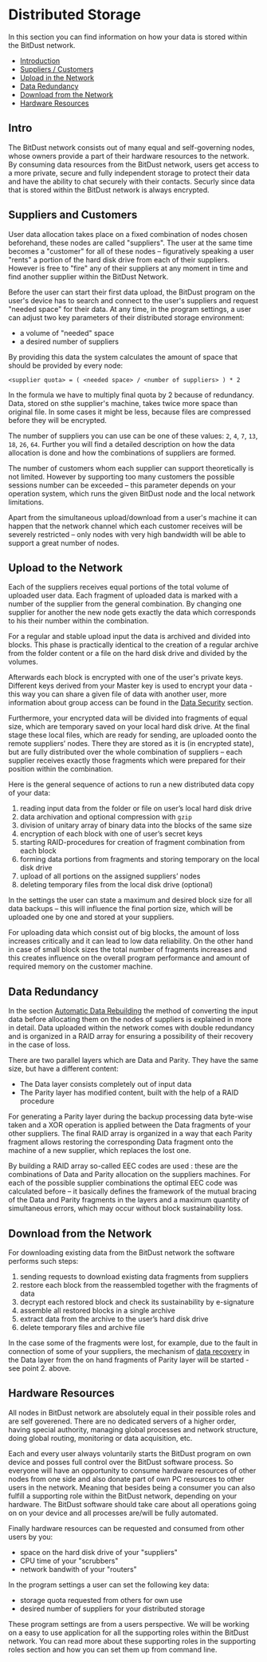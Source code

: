 # Distributed Storage

In this section you can find information on how your data is stored within the BitDust network.

* [Introduction](#intro)
* [Suppliers / Customers](#suppliers-and-customers)
* [Upload in the Network](#upload-in-the-network)
* [Data Redundancy](#data-redundancy)
* [Download from the Network](#download-from-the-network)
* [Hardware Resources](#hardware-resources)



## Intro

The BitDust network consists out of many equal and self-governing nodes, whose owners provide a part of their hardware resources to the network. By consuming data resources from the BitDust network, users get access to a more private, secure and fully independent storage to protect their data and have the ability to chat securely with their contacts. Securly since data that is stored within the BitDust network is always encrypted.



## Suppliers and Customers 

User data allocation takes place on a fixed combination of nodes chosen beforehand, these nodes are called "suppliers". The user at the same time becomes a "customer" for all of these nodes – figuratively speaking a user "rents" a portion of the hard disk drive from each of their suppliers. However is free to "fire" any of their suppliers at any moment in time and find another supplier within the BitDust Network. 

Before the user can start their first data upload, the BitDust program on the user's device has to search and connect to the user's suppliers and request "needed space" for their data. At any time, in the program settings, a user can adjust two key parameters of their distributed storage environment:

+ a volume of "needed" space
+ a desired number of suppliers

By providing this data the system calculates the amount of space that should be provided by every node:

    <supplier quota> = ( <needed space> / <number of suppliers> ) * 2

In the formula we have to multiply final quota by 2 because of redundancy. Data, stored on sthe supplier's machine, takes twice more space than original file. In some cases it might be less, because files are compressed before they will be encrypted.

The number of suppliers you can use can be one of these values:
`2`, `4`, `7`, `13`, `18`, `26`, `64`. Further you will find a detailed description on how the data allocation is done and how the combinations of suppliers are formed.

The number of customers whom each supplier can support theoretically is not limited. However by supporting too many customers the possible sessions number can be exceeded – this parameter depends on your operation system, which runs the given BitDust node and the local network limitations.

Apart from the simultaneous upload/download from a user's machine it can happen that the network channel which each customer receives will be severely restricted – only nodes with very high bandwidth will be able to support a great number of nodes.



## Upload to the Network

Each of the suppliers receives equal portions of the total volume of uploaded user data. Each fragment of uploaded data is marked with a number of the supplier from the general combination. By changing one supplier for another the new node gets exactly the data which corresponds to his their number within the combination. 
 
For a regular and stable upload input the data is archived and divided into blocks. This phase is practically identical to the creation of a regular archive from the folder content or a file on the hard disk drive and divided by the volumes.

Afterwards each block is encrypted with one of the user's private keys. Different keys derived from your Master key is used to encrypt your data - this way you can share a given file of data with another user, more information about group access can be found in the [Data Security](security.md) section. 

Furthermore, your encrypted data will be divided into fragments of equal size, which are temporary saved on your local hard disk drive. At the final stage these local files, which are ready for sending, are uploaded oonto the remote suppliers’ nodes. There they are stored as it is (in encrypted state), but are fully distributed over the whole combination of suppliers – each supplier receives exactly those fragments which were prepared for their position within the combination. 

Here is the general sequence of actions to run a new distributed data copy of your data:

1. reading input data from the folder or file on user’s local hard disk drive 
2. data archivation and optional compression with `gzip`
3. division of unitary array of binary data into the blocks of the same size 
4. encryption of each block with one of user’s secret keys
5. starting RAID-procedures for creation of fragment combination from each block
6. forming data portions from fragments and storing temporary on the local disk drive
7. upload of all portions on the assigned suppliers’ nodes
8. deleting temporary files from the local disk drive (optional)

In the settings the user can state a maximum and desired block size for all data backups – this will influence the final portion size, which will be uploaded one by one and stored at your suppliers.

For uploading data which consist out of big blocks, the amount of loss increases critically and it can lead to low data reliability. On the other hand in case of small block sizes the total number of fragments increases and this creates influence on the overall program performance and amount of required memory on the customer machine.


## Data Redundancy

In the section [Automatic Data Rebuilding](rebuilding.md) the method of converting the input data before allocating them on the nodes of suppliers is explained in more in detail. Data uploaded within the network comes with double redundancy and is organized in a RAID array for ensuring a possibility of their recovery in the case of loss. 

There are two parallel layers which are Data and Parity. They have the same size, but have a different content:

+ The Data layer consists completely out of input data 
+ The Parity layer has modified content, built with the help of a RAID procedure

For generating a Parity layer during the backup processing data byte-wise taken and a XOR operation is applied between the Data fragments of your other suppliers. The final RAID array is organized in a way that each Parity fragment allows restoring the corresponding Data fragment onto the machine of a new supplier, which replaces the lost one.

By building a RAID array so-called EEC codes are used : these are the combinations of Data and Parity allocation on the suppliers machines. For each of the possible supplier combinations the optimal EEC code was calculated before – it basically defines the framework of the mutual bracing of the Data and Parity fragments in the layers and a maximum quantity of simultaneous errors, which may occur without block sustainability loss.



## Download from the Network

For downloading existing data from the BitDust network the software performs such steps: 

1. sending requests to download existing data fragments from suppliers
2. restore each block from the reassembled together with the fragments of data
3. decrypt each restored block and check its sustainability by e-signature
4. assemble all restored blocks in a single archive
5. extract data from the archive to the user’s hard disk drive
6. delete temporary files and archive file

In the case some of the fragments were lost, for example, due to the fault in connection of some of your suppliers, the mechanism of [data recovery](rebuilding.md) in the Data layer from the on hand fragments of Parity layer will be started - see point 2. above.


## Hardware Resources 

All nodes in BitDust network are absolutely equal in their possible roles and are self goverened. There are no dedicated servers of a higher order, having special authority, managing global processes and network structure, doing global routing, monitoring or data acquisition, etc.

Each and every user always voluntarily starts the BitDust program on own device and posses full control over the BitDust software process. So everyone will have an opportunity to consume hardware resources of other nodes from one side and also donate part of own PC resources to other users in the network. Meaning that besides being a consumer you can also fulfill a supporting role within the BitDust network, depending on your hardware. The BitDust software should take care about all operations going on on your device and all processes are/will be fully automated.

Finally hardware resources can be requested and consumed from other users by you:

+ space on the hard disk drive of your "suppliers"
+ CPU time of your "scrubbers"
+ network bandwith of your "routers"

In the program settings a user can set the following key data:

+ storage quota requested from others for own use
+ desired number of suppliers for your distributed storage

These program settings are from a users perspective. We will be working on a easy to use application for all the supporting roles within the BitDust network. You can read more about these supporting roles in the supporting roles section and how you can set them up from command line.


<div class=fbcomments markdown="1">
</div
